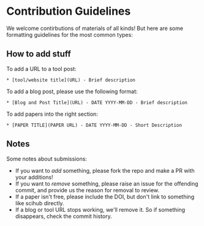 # Contribution Guidelines

We welcome contirbutions of materials of all kinds! But here are some formatting guidelines for the most common types:

## How to add stuff

To add a URL to a tool post:

```
* [tool/website title](URL) - Brief description
```

To add a blog post, please use the following format:

```
* [Blog and Post Title](URL) - DATE YYYY-MM-DD - Brief description
```

To add papers into the right section:

```
* [PAPER TITLE](PAPER URL) - DATE YYYY-MM-DD - Short Description
```

## Notes

Some notes about submissions:
* If you want to _add_ something, please fork the repo and make a PR with your additions!
* If you want to _remove_ something, please raise an issue for the offending commit, and provide us the reason for removal to review. 
* If a paper isn't free, please include the DOI, but don't link to something like scihub directly.
* If a blog or tool URL stops working, we'll remove it. So if something disappears, check the commit history.
